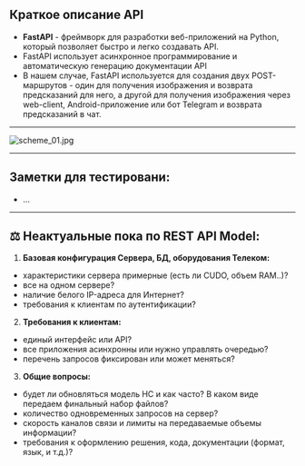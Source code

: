 ## Краткое описание API

- **FastAPI** - фреймворк для разработки веб-приложений на Python, который позволяет быстро и легко создавать API. 
- FastAPI использует асинхронное программирование и автоматическую генерацию документации API
- В нашем случае, FastAPI используется для создания двух POST-маршрутов - один для получения изображения и возврата предсказаний для него, а другой для получения изображения через web-client, Android-приложение или бот Telegram и возврата предсказаний в чат.


---

![scheme_01.jpg](https://raw.githubusercontent.com/terrainternship/rostelecom_tree_segmentation/main/command/Dmitry_Panfilov/scheme_01.jpg)

---
## Заметки для тестировани:
- ...

---
## ⚖️ Неактуальные пока по REST API Model:
1. **Базовая конфигурация Сервера, БД, оборудования Телеком:**
- характеристики сервера примерные (есть ли CUDO, объем RAM..)?
- все на одном сервере?
- наличие белого IP-адреса для Интернет?
- требования к клиентам по аутентификации?
2. **Требования к клиентам:**
- единый интерфейс или API?
- все приложения асинхронны или нужно управлять очередью?
- перечень запросов фиксирован или может меняться?
3. **Общие вопросы:**
- будет ли обновляться модель НС и как часто? В каком виде передаем финальный набор файлов?
- количество одновременных запросов на сервер?
- скорость каналов связи и лимиты на передаваемые объемы информации?
- требования к оформлению решения, кода, документации (формат, язык, и т.д.)?
